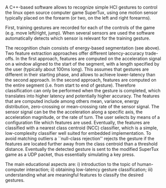 A C++-based software allows to recognize simple HCI gestures to control the linux open source computer game SuperTux, using one motion sensor typically placed on the forearm (or two, on the left and right forearms).

First, training gestures are recorded for each of the controls of the game (e.g. move left/right, jump).
When several sensors are used the software automatically detects which sensor is relevant for the training gesture.

The recognition chain consists of energy-based segmentation (see above).
Two feature extraction approaches offer different latency-accuracy trade-offs.
In the first approach, features are computed on the acceleration signal on a window aligned to the start of the segment, with a length specified by the user (typically about 100ms long).
This assumes that gestures are different in their starting phase, and allows to achieve lower-latency than the second approach.
In the second approach, features are computed on the entire segment (i.e. from start to end of gesture).
Therefore classification can only be performed when the gesture is completed, which translates into higher latency and potentially higher accuracy.
The features that are computed include among others mean, variance, energy distribution, zero-crossing or mean-crossing rate of the sensor signal.
The sensor signal can be the the acceleration along a specific axis, the acceleration magnitude, or the rate of turn.
The user selects by means of a configuration file which features are used.
Eventually, the features are classified with a nearest class centroid (NCC) classifier, which is a simple, low-complexity classifier well suited for embedded implementation.
To avoid matching outliers a ``null-class rejection'' rejects the gesture if the features are located further away from the class centroid than a threshold distance.
Eventually the detected gesture is sent to the modified SuperTux game as a UDP packet, thus essentially simulating a key press.

The main educational aspects are: i) introduction to the topic of human-computer interaction; ii) obtaining low-latency gesture classification; iii) understanding what are meaningful features to classify the desired gestures.